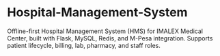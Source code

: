# Hospital-Management-System
Offline-first Hospital Management System (HMS) for IMALEX Medical Center, built with Flask, MySQL, Redis, and M-Pesa integration. Supports patient lifecycle, billing, lab, pharmacy, and staff roles.
